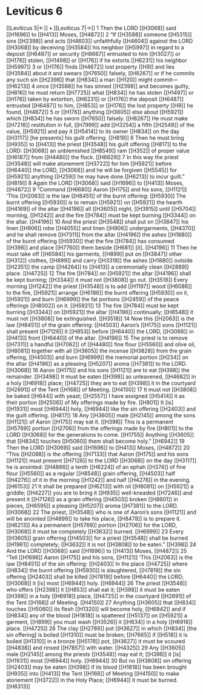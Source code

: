 # Leviticus 6
[[Leviticus 5|←]] • [[Leviticus 7|→]]
1 Then the LORD [[H3068]] said [[H1696]] to [[H413]] Moses, [[H4872]] 
2 “If [[H3588]] someone [[H5315]] sins [[H2398]] and acts [[H4603]] unfaithfully [[H4604]] against the LORD [[H3068]] by deceiving [[H3584]] his neighbor [[H5997]] in regard to a deposit [[H6487]] or security [[H8667]] entrusted to him [[H3027]] or [[H176]] stolen, [[H1498]] or [[H176]] if he extorts [[H6231]] his neighbor [[H5997]] 
3 or [[H176]] finds [[H4672]] lost property [[H9]] and lies [[H3584]] about it  and swears [[H7650]] falsely, [[H8267]] or if he commits any such sin [[H2398]] that [[H834]] a man [[H120]] might commit— [[H6213]] 
4 once [[H3588]] he has sinned [[H2398]] and becomes guilty, [[H816]] he must return [[H7725]] what [[H834]] he has stolen [[H1497]] or [[H176]] taken by extortion, [[H6231]] or [[H176]] the deposit [[H6487]] entrusted [[H6487]] to him, [[H853]] or [[H176]] the lost property [[H9]] he found, [[H4672]] 
5 or [[H176]] anything [[H3605]] else about [[H5921]] which [[H834]] he has sworn [[H7650]] falsely. [[H8267]] He must make [[H7218]] restitution in full, [[H7999]] add [[H3254]] a fifth [[H2549]] of the value, [[H5921]] and pay it [[H5414]] to its owner [[H834]] on the day [[H3117]] [he presents] his guilt offering. [[H819]] 
6 Then he must bring [[H935]] to [[H413]] the priest [[H3548]] his guilt offering [[H817]] to the LORD: [[H3068]] an unblemished [[H8549]] ram [[H352]] of proper value [[H6187]] from [[H4480]] the flock. [[H6629]] 
7 In this way the priest [[H3548]] will make atonement [[H3722]] for him [[H5921]] before [[H6440]] the LORD, [[H3068]] and he will be forgiven [[H5545]] for [[H5921]] anything [[H259]] he may have done [[H6213]] to incur guilt.” [[H819]] 
8 Again the LORD [[H3068]] said [[H1696]] to [[H413]] Moses, [[H4872]] 
9 “Command [[H6680]] Aaron [[H175]] and his sons, [[H1121]] ‘This [[H2063]] is the law [[H8451]] of the burnt offering: [[H5930]] The burnt offering [[H5930]] is to remain [[H5921]] on [[H5921]] the hearth [[H4169]] of the altar [[H4196]] all [[H3605]] night, [[H3915]] until [[H5704]] morning, [[H1242]] and the fire [[H784]] must be kept burning [[H3344]] on the altar. [[H4196]] 
10 And the priest [[H3548]] shall put on [[H3847]] his linen [[H906]] robe [[H4055]] and linen [[H906]] undergarments, [[H4370]] and he shall remove [[H7311]] from the altar [[H4196]] the ashes [[H1880]] of the burnt offering [[H5930]] that the fire [[H784]] has consumed [[H398]] and place [[H7760]] them beside [[H681]] [it]. [[H4196]] 
11 Then he must take off [[H6584]] his garments, [[H899]] put on [[H3847]] other [[H312]] clothes, [[H899]] and carry [[H3318]] the ashes [[H1880]] outside [[H2351]] the camp [[H4264]] to [[H413]] a ceremonially clean [[H2889]] place. [[H4725]] 
12 The fire [[H784]] on [[H5921]] the altar [[H4196]] shall be kept burning; [[H3344]] it must not [[H3808]] go out. [[H3518]] Every morning [[H1242]] the priest [[H3548]] is to add [[H1197]] wood [[H6086]] to the fire, [[H5921]] arrange [[H6186]] the burnt offering [[H5930]] on it, [[H5921]] and burn [[H6999]] the fat portions [[H2459]] of the peace offerings [[H8002]] on it. [[H5921]] 
13 The fire [[H784]] must be kept burning [[H3344]] on [[H5921]] the altar [[H4196]] continually; [[H8548]] it must not [[H3808]] be extinguished. [[H3518]] 
14 Now this [[H2063]] is the law [[H8451]] of the grain offering: [[H4503]] Aaron’s [[H175]] sons [[H1121]] shall present [[H7126]] it [[H853]] before [[H6440]] the LORD, [[H3068]] in [[H413]] front [[H6440]] of the altar. [[H4196]] 
15 The priest is to remove [[H7311]] a handful [[H7062]] of [[H4480]] fine flour [[H5560]] and olive oil, [[H8081]] together with all [[H3605]] the incense [[H3828]] from the grain offering, [[H4503]] and burn [[H6999]] the memorial portion [[H234]] on the altar [[H4196]] as a pleasing [[H5207]] aroma [[H7381]] to the LORD. [[H3068]] 
16 Aaron [[H175]] and his sons [[H1121]] are to eat [[H398]] the remainder. [[H3498]] It must be eaten [[H398]] as unleavened, [[H4682]] in a holy [[H6918]] place; [[H4725]] they are to eat [[H398]] it in the courtyard [[H2691]] of the Tent [[H168]] of Meeting. [[H4150]] 
17 It must not [[H3808]] be baked [[H644]] with yeast; [[H2557]] I have assigned [[H5414]] it as their portion [[H2506]] of My offerings made by fire. [[H801]] It [is] [[H1931]] most [[H6944]] holy, [[H6944]] like the sin offering [[H2403]] and the guilt offering. [[H817]] 
18 Any [[H3605]] male [[H2145]] among the sons [[H1121]] of Aaron [[H175]] may eat it. [[H398]] This is a permanent [[H5769]] portion [[H2706]] from the offerings made by fire [[H801]] to the LORD [[H3068]] for the generations to come. [[H1755]] Anything [[H3605]] that [[H834]] touches [[H5060]] them  shall become holy.” [[H6942]] 
19 Then the LORD [[H3069]] said [[H1696]] to [[H413]] Moses, [[H4872]] 
20 “This [[H2088]] is the offering [[H7133]] that Aaron [[H175]] and his sons [[H1121]] must present [[H7126]] to the LORD [[H3068]] on the day [[H3117]] he is anointed: [[H4886]] a tenth [[H6224]] of an ephah [[H374]] of fine flour [[H5560]] as a regular [[H8548]] grain offering, [[H4503]] half [[H4276]] of it in the morning [[H1242]] and half [[H4276]] in the evening. [[H6153]] 
21 It shall be prepared [[H6213]] with oil [[H8081]] on [[H5921]] a griddle; [[H4227]] you are to bring it [[H935]] well-kneaded [[H7246]] and present it [[H7126]] as a grain offering [[H4503]] broken [[H8601]] in pieces, [[H6595]] a pleasing [[H5207]] aroma [[H7381]] to the LORD. [[H3068]] 
22 The priest, [[H3548]] who is one of Aaron’s sons [[H1121]] and will be anointed [[H4899]] to take his place, [[H8478]] is to prepare it. [[H6213]] As a permanent [[H5769]] portion [[H2706]] for the LORD, [[H3068]] it must be completely [[H3632]] burned. [[H6999]] 
23 Every [[H3605]] grain offering [[H4503]] for a priest [[H3548]] shall be burned [[H1961]] completely; [[H3632]] it is not [[H3808]] to be eaten.” [[H398]] 
24 And the LORD [[H3068]] said [[H1696]] to [[H413]] Moses, [[H4872]] 
25 “Tell [[H1696]] Aaron [[H175]] and his sons, [[H1121]] ‘This [[H2063]] is the law [[H8451]] of the sin offering: [[H2403]] In the place [[H4725]] where [[H834]] the burnt offering [[H5930]] is slaughtered, [[H7819]] the sin offering [[H2403]] shall be killed [[H7819]] before [[H6440]] the LORD; [[H3068]] it [is] most [[H6944]] holy. [[H6944]] 
26 The priest [[H3548]] who offers [[H2398]] it [[H853]] shall eat it; [[H398]] it must be eaten [[H398]] in a holy [[H6918]] place, [[H4725]] in the courtyard [[H2691]] of the Tent [[H168]] of Meeting. [[H4150]] 
27 Anything [[H3605]] that [[H834]] touches [[H5060]] its flesh [[H1320]] will become holy, [[H6942]] and if [[H834]] any of the blood [[H1818]] is spattered [[H5137]] on [[H5921]] a garment, [[H899]] you must wash [[H3526]] it [[H834]] in a holy [[H6918]] place. [[H4725]] 
28 The clay [[H2789]] pot [[H3627]] in which [[H834]] [the sin offering] is boiled [[H1310]] must be broken; [[H7665]] if [[H518]] it is boiled [[H1310]] in a bronze [[H5178]] pot, [[H3627]] it must be scoured [[H4838]] and rinsed [[H7857]] with water. [[H4325]] 
29 Any [[H3605]] male [[H2145]] among the priests [[H3548]] may eat it; [[H398]] it [is] [[H1931]] most [[H6944]] holy. [[H6944]] 
30 But no [[H3808]] sin offering [[H2403]] may be eaten [[H398]] if its blood [[H1818]] has been brought [[H935]] into [[H413]] the Tent [[H168]] of Meeting [[H4150]] to make atonement [[H3722]] in the Holy Place; [[H6944]] it must be burned. [[H8313]] 
